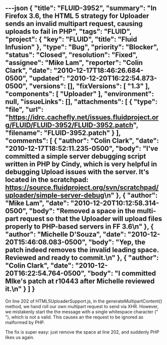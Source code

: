 ---json
{
  "title": "FLUID-3952",
  "summary": "In Firefox 3.6, the HTML 5 strategy for Uploader sends an invalid multipart request, causing uploads to fail in PHP",
  "tags": "FLUID",
  "project": {
    "key": "FLUID",
    "title": "Fluid Infusion"
  },
  "type": "Bug",
  "priority": "Blocker",
  "status": "Closed",
  "resolution": "Fixed",
  "assignee": "Mike Lam",
  "reporter": "Colin Clark",
  "date": "2010-12-17T18:46:26.684-0500",
  "updated": "2010-12-20T16:22:54.873-0500",
  "versions": [],
  "fixVersions": [
    "1.3"
  ],
  "components": [
    "Uploader"
  ],
  "environment": null,
  "issueLinks": [],
  "attachments": [
    {
      "type": "file",
      "url": "https://idrc.cachefly.net/issues.fluidproject.org/FLUID/FLUID-3952/FLUID-3952.patch",
      "filename": "FLUID-3952.patch"
    }
  ],
  "comments": [
    {
      "author": "Colin Clark",
      "date": "2010-12-17T18:52:11.235-0500",
      "body": "I've committed a simple server debugging script written in PHP by Cindy, which is very helpful in debugging Upload issues with the server. It's located in the scratchpad: <https://source.fluidproject.org/svn/scratchpad/uploader/simple-server-debug>\n"
    },
    {
      "author": "Mike Lam",
      "date": "2010-12-20T10:12:58.314-0500",
      "body": "Removed a space in the multi-part request so that the Uploader will upload files properly to PHP-based servers in FF 3.6\n"
    },
    {
      "author": "Michelle D'Souza",
      "date": "2010-12-20T15:46:08.083-0500",
      "body": "Yep, the patch indeed removes the invalid leading space. Reviewed and ready to commit.\n"
    },
    {
      "author": "Colin Clark",
      "date": "2010-12-20T16:22:54.764-0500",
      "body": "I committed MIke's patch at r10443 after Michelle reviewed it.\n"
    }
  ]
}
---
On line 202 of HTML5UploaderSupport.js, in the generateMultipartContent() method, we hand roll our own multipart request to send via XHR. However, we mistakenly start the the message with a single whitespace character (" "), which is not a valid. This causes an the request to be ignored as malformed by PHP.

The fix is super easy: just remove the space at line 202, and suddenly PHP likes us again.

        